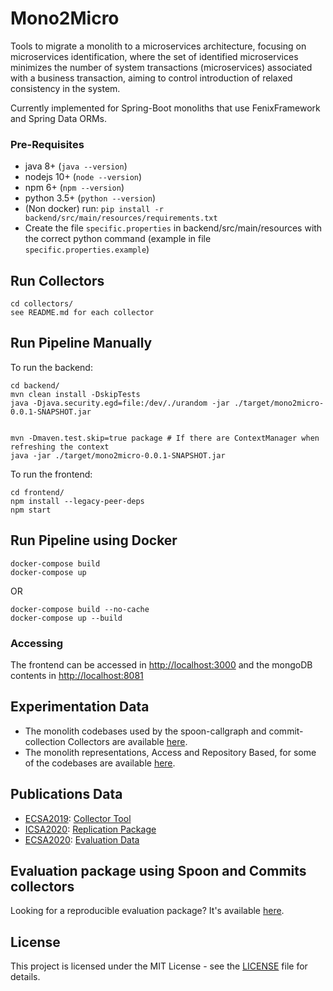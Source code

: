 # Mono2Micro

Tools to migrate a monolith to a microservices architecture, focusing on microservices identification, where the set of identified microservices minimizes the number of system transactions (microservices) associated with a business transaction, aiming to control introduction of relaxed consistency in the system.

Currently implemented for Spring-Boot monoliths that use FenixFramework and Spring Data ORMs.

### Pre-Requisites

- java 8+     (```java --version```)
- nodejs 10+  (```node --version```)
- npm 6+      (```npm --version```)
- python 3.5+   (```python --version```)
- (Non docker) run: ```pip install -r backend/src/main/resources/requirements.txt```
- Create the file ```specific.properties``` in backend/src/main/resources with the correct python command (example in file ```specific.properties.example```)

## Run Collectors

	cd collectors/
	see README.md for each collector

## Run Pipeline Manually
To run the backend:
	
	cd backend/
	mvn clean install -DskipTests
    java -Djava.security.egd=file:/dev/./urandom -jar ./target/mono2micro-0.0.1-SNAPSHOT.jar


    mvn -Dmaven.test.skip=true package # If there are ContextManager when refreshing the context
    java -jar ./target/mono2micro-0.0.1-SNAPSHOT.jar

To run the frontend:
	
	cd frontend/
	npm install --legacy-peer-deps
	npm start

## Run Pipeline using Docker

    docker-compose build
    docker-compose up

OR

    docker-compose build --no-cache
    docker-compose up --build

### Accessing

The frontend can be accessed in <http://localhost:3000> and the mongoDB contents in <http://localhost:8081>

## Experimentation Data
- The monolith codebases used by the spoon-callgraph and commit-collection Collectors are available [here](https://drive.google.com/drive/folders/1QiAPyM4ezhihoqJdSEJNmwfNDNzzsYv1?usp=share_link). 
- The monolith representations, Access and Repository Based, for some of the codebases are available [here](https://drive.google.com/drive/folders/1X1RHtWwLlJvc-i6q1fmXK_xrfD9OjuRb?usp=share_link).

## Publications Data
- [ECSA2019](https://doi.org/10.1007/978-3-030-29983-5_3): [Collector Tool](https://github.com/socialsoftware/mono2micro/tree/master/collectors/java-callgraph)
- [ICSA2020](https://doi.org/10.1109/ICSA47634.2020.00024): [Replication Package](https://github.com/socialsoftware/mono2micro/tree/master/data/icsa2020)
- [ECSA2020](https://doi.org/10.1007/978-3-030-58923-3_3): [Evaluation Data](https://github.com/socialsoftware/mono2micro/tree/master/data/ecsa2020/evaluation)

## Evaluation package using Spoon and Commits collectors

Looking for a reproducible evaluation package? It's available [here](https://github.com/socialsoftware/mono2micro/tree/master/data/commit).

## License
This project is licensed under the MIT License - see the [LICENSE](https://github.com/socialsoftware/mono2micro/blob/master/LICENSE) file for details.
